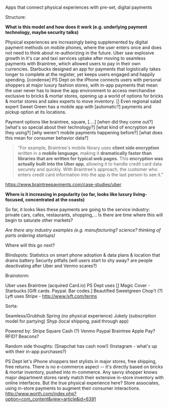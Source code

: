 Apps that connect physical experiences with pre-set, digital payments

Structure: 

__What is this model and how does it work (e.g. underlying payment technology, maybe security talks)__

Physical experiences are increasingly being supplemented by digital payment methods on mobile phones, where the user enters once and does not need to think about re-authorizing in the future. Uber saw explosive growth in it's car and taxi services uptake after moving to seamless payments with Braintree, which allowed users to pay in their own currencies. Starbucks designed an app for payments that logistically takes longer to complete at the register, yet keeps users engaged and happily spending. [condense] PS Dept on the iPhone connects users with personal shoppers at major luxury fashion stores, with in-app payments that mean the user never has to leave the app environment to access merchandise exclusive to bricks & mortar stores, opening up a world of options for bricks & mortar stores and sales experts to move inventory. [] Even regional salad expert Sweet Green has a mobile app with [automatic?] payments and pickup option at its locations.  

Payment options like braintree, square, [....] [when did they come out?] [what's so special about their technology?] [what kind of encryption are they using?] [why weren't mobile payments happening before?] [what does this mean for consumer behavior data?]

> "For example, Braintree's mobile library uses __client side encryption__ written in a __mobile language__, making it __dramatically faster than libraries that are written for typical web pages.__ This __encryption was actually built into the Uber app__, allowing it to handle credit card data securely and quickly. With Braintree's approach, the customer who enters credit card information into the app is the last person to see it."

https://www.braintreepayments.com/case-studies/uber

__Where is it increasing in popularity (so far, looks like luxury living-focused, concentrated at the coasts)__

So far, it looks likes these payments are going to the service industry: private cars, cafes, restaurants, shopping,... Is there are time where this will begin to saturate other markets? 

_Are there any industry examples (e.g. manufacturing? science? thinking of parts ordering startups)_

Where will this go next?

Blindspots:
Statistics on smart phone adoption & data plans & location that drains battery 
Security pitfalls (will users start to shy away? are people deactivating after Uber and Venmo scares?) 


Brainstorm:

Uber uses Braintree (acquired Card.io) 
PS Dept uses []
Magic 
Cover - 
Starbucks [Gift cards. Paypal. Bar codes.]
Beautified
Sweetgreen
Chop't (?)
Lyft uses Stripe - http://www.lyft.com/terms

Sorta:

Seamless/Grubhub
Spring (no physical experience)
Jukely (subscription model for partying)
Shyp (local shipping, paid through app)

Powered by:
Stripe
Square Cash (?) 
Venmo
Paypal 
Braintree
Apple Pay? RFID? Beacons?

Random side thoughts: 
(Snapchat has cash now!)
(Instagram - what's up with their in-app purchases?)

PS Dept let's iPhone shoppers text stylists in major stores, free shipping, free returns. There is no e-commerce aspect -- it's directly based on bricks & mortar inventory, pushed into m-commerce. Any savvy shopper knows major department stores rarely match their extensive in-store inventory with online interfaces. But the true physical experience here? Store associates, using in-store payments to augment their consumer interactions. 
http://www.worth.com/index.php?option=com_content&view=article&id=6391


